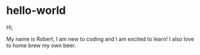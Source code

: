 # hello-world

Hi,

My name is Robert, I am new to coding and I am excited to learn!
I also love to home brew my own beer.
